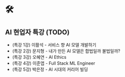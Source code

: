 # 🛠
## AI 현업자 특강 (TODO)
- (특강 1강) 이활석 - 서비스 향 AI 모델 개발하기
- (특강 2강) 문지형 - 내가 만든 AI 모델은 합법일까 불법일까?
- (특강 3강) 오혜연 - AI Ethics
- (특강 4강) 이준엽 - Full Stack ML Engineer
- (특강 5강) 박은정 - AI 시대의 커리어 빌딩
